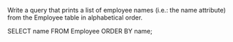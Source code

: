 Write a query that prints a list of employee names (i.e.: the name attribute) from the Employee table in alphabetical order.

SELECT name FROM Employee
ORDER BY name;
